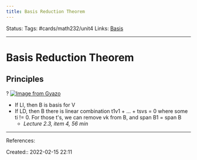 ```yaml
---
title: Basis Reduction Theorem
---
```

Status: 
Tags:  #cards/math232/unit4 
Links: [Basis](out/basis.md)
___

# Basis Reduction Theorem
## Principles
?
[![Image from Gyazo](https://i.gyazo.com/d226451b20296b8fcd989f5c9db8d06b.png)](https://gyazo.com/d226451b20296b8fcd989f5c9db8d06b)
- If LI, then B is basis for V
- If LD, then B there is linear combination t1v1 + ... + tsvs = 0 where some ti != 0. For those t's, we can remove vk from B, and span B1 = span B
	- *Lecture 2.3, item 4, 56 min*
___
References:
<!--SR:!2022-03-27,5,130-->

Created:: 2022-02-15 22:11
